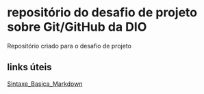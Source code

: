 # repositório do desafio de projeto sobre Git/GitHub da DIO 
Repositório criado para o desafio de projeto

## links úteis 
[Sintaxe_Basica_Markdown](https://www.markdownguide.org/basic-syntax/)
